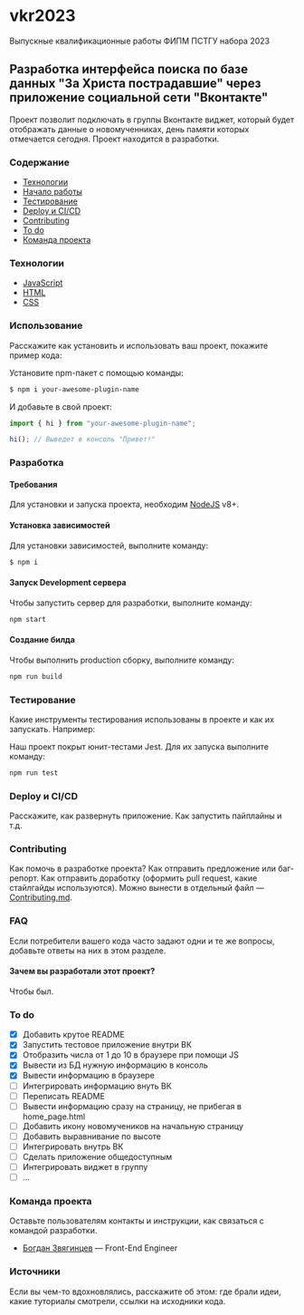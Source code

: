 # vkr2023
Выпускные квалификационные работы ФИПМ ПСТГУ набора 2023
## Разработка интерфейса поиска по базе данных "За Христа пострадавшие" через приложение социальной сети "Вконтакте"
Проект позволит подключать в группы Вконтакте виджет, который будет отображать данные о новомученниках, день памяти которых отмечается сегодня.
Проект находится в разработки. 

### Содержание
- [Технологии](#технологии)
- [Начало работы](#начало-работы)
- [Тестирование](#тестирование)
- [Deploy и CI/CD](#deploy-и-ci/cd)
- [Contributing](#contributing)
- [To do](#to-do)
- [Команда проекта](#команда-проекта)

### Технологии
- [JavaScript](https://nodejs.org/en)
- [HTML](https://htmlbook.ru/samhtml)
- [CSS](https://htmlbook.ru/samcss)

### Использование
Расскажите как установить и использовать ваш проект, покажите пример кода:

Установите npm-пакет с помощью команды:
```sh
$ npm i your-awesome-plugin-name
```

И добавьте в свой проект:
```typescript
import { hi } from "your-awesome-plugin-name";

hi(); // Выведет в консоль "Привет!"
```

### Разработка

#### Требования
Для установки и запуска проекта, необходим [NodeJS](https://nodejs.org/) v8+.

#### Установка зависимостей
Для установки зависимостей, выполните команду:
```sh
$ npm i
```

#### Запуск Development сервера
Чтобы запустить сервер для разработки, выполните команду:
```sh
npm start
```

#### Создание билда
Чтобы выполнить production сборку, выполните команду: 
```sh
npm run build
```

### Тестирование
Какие инструменты тестирования использованы в проекте и как их запускать. Например:

Наш проект покрыт юнит-тестами Jest. Для их запуска выполните команду:
```sh
npm run test
```

### Deploy и CI/CD
Расскажите, как развернуть приложение. Как запустить пайплайны и т.д.

### Contributing
Как помочь в разработке проекта? Как отправить предложение или баг-репорт. Как отправить доработку (оформить pull request, какие стайлгайды используются). Можно вынести в отдельный файл — [Contributing.md](./CONTRIBUTING.md).

### FAQ 
Если потребители вашего кода часто задают одни и те же вопросы, добавьте ответы на них в этом разделе.

#### Зачем вы разработали этот проект?
Чтобы был.

### To do
- [x] Добавить крутое README
- [x] Запустить тестовое приложение внутри ВК
- [x] Отобразить числа от 1 до 10 в браузере при помощи JS
- [x] Вывести из БД нужную информацию в консоль
- [x] Вывести информацию в браузере
- [ ] Интегрировать информацию внуть ВК
- [ ] Переписать README
- [ ] Вывести информацию сразу на страницу, не прибегая в home_page.html
- [ ] Добавить икону новомучеников на начальную страницу
- [ ] Добавить выравнивание по высоте
- [ ] Интегрировать внутрь ВК
- [ ] Сделать приложение общедоступным
- [ ] Интегрировать виджет в группу
- [ ] ...

### Команда проекта
Оставьте пользователям контакты и инструкции, как связаться с командой разработки.

- [Богдан Звягинцев](tg://resolve?domain=bzvyagintsev) — Front-End Engineer

### Источники
Если вы чем-то вдохновлялись, расскажите об этом: где брали идеи, какие туториалы смотрели, ссылки на исходники кода. 
